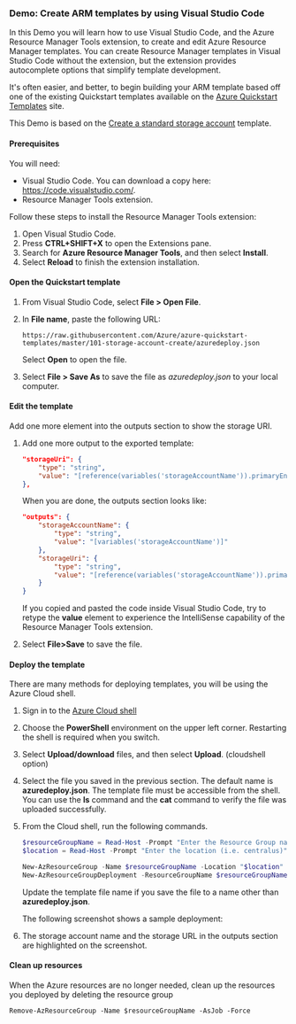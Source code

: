 ### Demo: Create ARM templates by using Visual Studio Code

In this Demo you will learn how to use Visual Studio Code, and the Azure Resource Manager Tools extension, to create and edit Azure Resource Manager templates. You can create Resource Manager templates in Visual Studio Code without the extension, but the extension provides autocomplete options that simplify template development.

It's often easier, and better, to begin building your ARM template based off one of the existing Quickstart templates available on the [Azure Quickstart Templates](https://azure.microsoft.com/resources/templates/) site.

This Demo is based on the [Create a standard storage account](https://azure.microsoft.com/resources/templates/101-storage-account-create/) template.

#### Prerequisites

You will need:

- Visual Studio Code. You can download a copy here: https://code.visualstudio.com/.
- Resource Manager Tools extension.

Follow these steps to install the Resource Manager Tools extension:

1. Open Visual Studio Code.
2. Press **CTRL+SHIFT+X** to open the Extensions pane.
3. Search for **Azure Resource Manager Tools**, and then select **Install**.
4. Select **Reload** to finish the extension installation.

#### Open the Quickstart template

1. From Visual Studio Code, select **File > Open File**.

2. In **File name**, paste the following URL:

   ``` 
   https://raw.githubusercontent.com/Azure/azure-quickstart-templates/master/101-storage-account-create/azuredeploy.json
   ```

   Select **Open** to open the file.

3. Select **File > Save As** to save the file as *azuredeploy.json* to your local computer.

#### Edit the template

Add one more element into the outputs section to show the storage URI.

1. Add one more output to the exported template:

   ```json
   "storageUri": {
       "type": "string",
       "value": "[reference(variables('storageAccountName')).primaryEndpoints.blob]"
   },
   ```

   When you are done, the outputs section looks like:

   ```json
   "outputs": {
       "storageAccountName": {
           "type": "string",
           "value": "[variables('storageAccountName')]"
       },
       "storageUri": {
           "type": "string",
           "value": "[reference(variables('storageAccountName')).primaryEndpoints.blob]"
       }
   }
   ```

   

   If you copied and pasted the code inside Visual Studio Code, try to retype the **value** element to experience the IntelliSense capability of the Resource Manager Tools extension.

   

2. Select **File>Save** to save the file.

#### Deploy the template

There are many methods for deploying templates, you will be using the Azure Cloud shell.

1. Sign in to the [Azure Cloud shell](https://shell.azure.com/)
2. Choose the **PowerShell** environment on the upper left corner. Restarting the shell is required when you switch.
3. Select **Upload/download** files, and then select **Upload**. (cloudshell option)

1. Select the file you saved in the previous section. The default name is **azuredeploy.json**. The template file must be accessible from the shell. You can use the **ls** command and the **cat** command to verify the file was uploaded successfully.

2. From the Cloud shell, run the following commands.

   ```powershell
   $resourceGroupName = Read-Host -Prompt "Enter the Resource Group name"
   $location = Read-Host -Prompt "Enter the location (i.e. centralus)"
   
   New-AzResourceGroup -Name $resourceGroupName -Location "$location"
   New-AzResourceGroupDeployment -ResourceGroupName $resourceGroupName -TemplateFile "$HOME/azuredeploy.json"
   ```

   Update the template file name if you save the file to a name other than **azuredeploy.json**.

   The following screenshot shows a sample deployment:

1. The storage account name and the storage URL in the outputs section are highlighted on the screenshot.

#### Clean up resources

When the Azure resources are no longer needed, clean up the resources you deployed by deleting the resource group

```
Remove-AzResourceGroup -Name $resourceGroupName -AsJob -Force
```

